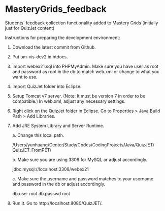 # MasteryGrids_feedback
Students' feedback collection functionality added to Mastery Grids (initially just for QuizJet content)

Instructions for preparing the development environment: 

1. Download the latest commit from Github.

2. Put um-vis-dev2 in htdocs.

3. Import webex21.sql into PHPMyAdmin. Make sure you have user as root and password as root in the db to match web.xml or change to what you want to use.

4. Import QuizJet folder into Eclipse.

5. Setup Tomcat v7 server. (Note: It must be version 7 in order to be compatible.)
In web.xml, adjust any necessary settings. 

6. Right click on the QuizJet folder in Eclipse. Go to Properties > Java Build Path > Add Libraries.

7. Add JRE System Library and Server Runtime.

	a. Change this local path.

	<param-value>/Users/yunhuang/Center/Study/Codes/CodingProjects/Java/QuizJET/		QuizJET_FromPET/</param-value>

	b. Make sure you are using 3306 for MySQL or adjust accordingly.

	<param-value>jdbc:mysql://localhost:3306/webex21</param-value>

	c. Make sure the username and password matches to your username and password in 	the db or adjust accordingly.

	<context-param>
		<param-name>db.user</param-name>
		<param-value>root</param-value>
	</context-param>
	<context-param>
		<param-name>db.passwd</param-name>
		<param-value>root</param-value>
	</context-param>

8. Run it. Go to http://localhost:8080/QuizJET/.